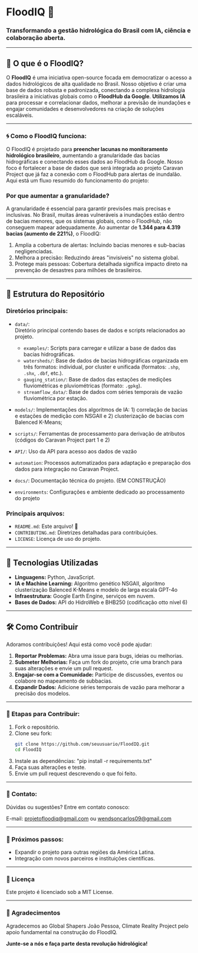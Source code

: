 # FloodIQ 🌊

### **Transformando a gestão hidrológica do Brasil com IA, ciência e colaboração aberta.**

---

## 📖 O que é o FloodIQ?

O **FloodIQ** é uma iniciativa open-source focada em democratizar o acesso a dados hidrológicos de alta qualidade no Brasil. Nosso objetivo é criar uma base de dados robusta e padronizada, conectando a complexa hidrologia brasileira a iniciativas globais como o **FloodHub da Google**. **Utilizamos IA** para processar e correlacionar dados, melhorar a previsão de inundações e engajar comunidades e desenvolvedores na criação de soluções escaláveis.

---

### 🌀 Como o FloodIQ funciona: 

O FloodIQ é projetado para **preencher lacunas no monitoramento hidrológico brasileiro**, aumentando a granularidade das bacias hidrográficas e conectando esses dados ao FloodHub da Google. Nosso foco é fortalecer a base de dados que será integrada ao projeto Caravan Project que já faz a conexão com o FloodHub para alertas de inundalão. Aqui está um fluxo resumido do funcionamento do projeto:

### Por que aumentar a granularidade?

A granularidade é essencial para garantir previsões mais precisas e inclusivas. No Brasil, muitas áreas vulneráveis a inundações estão dentro de bacias menores, que os sistemas globais, como o FloodHub, não conseguem mapear adequadamente. Ao aumentar de **1.344 para 4.319 bacias (aumento de 221%)**, o FloodIQ:

1. Amplia a cobertura de alertas: Incluindo bacias menores e sub-bacias negligenciadas.
2. Melhora a precisão: Reduzindo áreas "invisíveis" no sistema global.
3. Protege mais pessoas: Cobertura detalhada significa impacto direto na prevenção de desastres para milhões de brasileiros.

---

## 📂 Estrutura do Repositório

### Diretórios principais:
- `data/`:  
  Diretório principal contendo bases de dados e scripts relacionados ao projeto.  

  - `examples/`: Scripts para carregar e utilizar a base de dados das bacias hidrográficas. 
  - `watersheds/`: Base de dados de bacias hidrográficas organizada em três formatos: individual, por cluster e unificada (formatos: `.shp`, `.shx`, `.dbf`, etc.).  
  - `gauging_station/`: Base de dados das estações de medições fluviométricas e pluviométricas (formato: `.gpkg`).  
  - `streamflow_data/`: Base de dados com séries temporais de vazão fluviométrica por estação.  

- `models/`: Implementações dos algoritmos de IA: 1) correlação de bacias e estações de medição com NSGAII e 2) clusterização de bacias com Balenced K-Means;  
- `scripts/`: Ferramentas de processamento para derivação de atributos (códigos do Caravan Project part 1 e 2)
- `API/`: Uso da API para acesso aos dados de vazão
- `automation`: Processos automatizados para adaptação e preparação dos dados para integração no Caravan Project.
- `docs/`: Documentação técnica do projeto. (EM CONSTRUÇÃO)  
- `environments`: Configurações e ambiente dedicado ao processamento do projeto

### Principais arquivos:
- `README.md`: Este arquivo! 🎉  
- `CONTRIBUTING.md`: Diretrizes detalhadas para contribuições.  
- `LICENSE`: Licença de uso do projeto.  

---

## 🚀 Tecnologias Utilizadas

- **Linguagens:** Python, JavaScript.  
- **IA e Machine Learning:** Algoritmo genético NSGAII, algoritmo clusterização Balenced K-Means e modelo de larga escala GPT-4o  
- **Infraestrutura:** Google Earth Engine, serviços em nuvem.  
- **Bases de Dados:** API do HidroWeb e BHB250 (codificação otto nível 6)

---

## 🛠️ Como Contribuir

Adoramos contribuições! Aqui está como você pode ajudar:  

1. **Reportar Problemas:** Abra uma issue para bugs, ideias ou melhorias.  
2. **Submeter Melhorias:** Faça um fork do projeto, crie uma branch para suas alterações e envie um pull request.  
3. **Engajar-se com a Comunidade:** Participe de discussões, eventos ou colabore no mapeamento de subbacias.  
4. **Expandir Dados:** Adicione séries temporais de vazão para melhorar a precisão dos modelos.

---

### 🚩 Etapas para Contribuir:
1. Fork o repositório.  
2. Clone seu fork:
   ```bash
   git clone https://github.com/seuusuario/FloodIQ.git
   cd FloodIQ
3. Instale as dependências: "pip install -r requirements.txt"
4. Faça suas alterações e teste.
5. Envie um pull request descrevendo o que foi feito.

---

### 📧 Contato:

Dúvidas ou sugestões? Entre em contato conosco:

E-mail: projetofloodiq@gmail.com ou wendsoncarlos09@gmail.com

---

### 🧩 Próximos passos:

- Expandir o projeto para outras regiões da América Latina.
- Integração com novos parceiros e instituições científicas.

---

### 📝 Licença

Este projeto é licenciado sob a MIT License.

---

### 🙌 Agradecimentos

Agradecemos ao Global Shapers João Pessoa, Climate Reality Project pelo apoio fundamental na construção do FloodIQ.

**Junte-se a nós e faça parte desta revolução hidrológica!**
